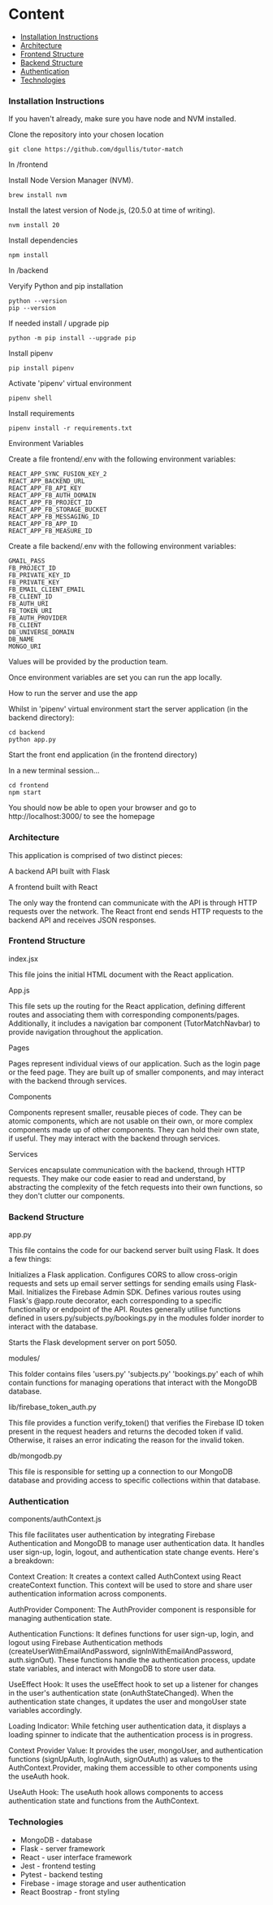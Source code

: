 # Content

- [Installation Instructions](#Installation-Instructions)
- [Architecture](#Architecture)
- [Frontend Structure](#Frontend-Structure)
- [Backend Structure](#Backend-Structure)
- [Authentication](#Authentication)
- [Technologies](#Technologies)


### Installation Instructions

If you haven't already, make sure you have node and NVM installed.

Clone the repository into your chosen location

`git clone https://github.com/dgullis/tutor-match
`

In /frontend

Install Node Version Manager (NVM).

`brew install nvm`

Install the latest version of Node.js, (20.5.0 at time of writing).

`nvm install 20`

Install dependencies

`npm install`

In /backend

Veryify Python and pip installation

```
python --version
pip --version
```

If needed install / upgrade pip

`python -m pip install --upgrade pip`

Install pipenv

`pip install pipenv`

Activate 'pipenv' virtual environment

`pipenv shell`

Install requirements

`pipenv install -r requirements.txt`

Environment Variables

Create a file frontend/.env with the following environment variables:

```
REACT_APP_SYNC_FUSION_KEY_2
REACT_APP_BACKEND_URL
REACT_APP_FB_API_KEY
REACT_APP_FB_AUTH_DOMAIN
REACT_APP_FB_PROJECT_ID
REACT_APP_FB_STORAGE_BUCKET
REACT_APP_FB_MESSAGING_ID
REACT_APP_FB_APP_ID
REACT_APP_FB_MEASURE_ID
```

Create a file backend/.env with the following environment variables:

```
GMAIL_PASS
FB_PROJECT_ID
FB_PRIVATE_KEY_ID
FB_PRIVATE_KEY
FB_EMAIL_CLIENT_EMAIL
FB_CLIENT_ID
FB_AUTH_URI
FB_TOKEN_URI
FB_AUTH_PROVIDER
FB_CLIENT
DB_UNIVERSE_DOMAIN
DB_NAME
MONGO_URI
```

Values will be provided by the production team.

Once environment variables are set you can run the app locally.

How to run the server and use the app

Whilst in 'pipenv' virtual environment start the server application (in the backend directory):

```
cd backend
python app.py
```

Start the front end application (in the frontend directory)

In a new terminal session...

```
cd frontend
npm start
```

You should now be able to open your browser and go to http://localhost:3000/ to see the homepage

### Architecture

This application is comprised of two distinct pieces:

A backend API built with Flask

A frontend built with React

The only way the frontend can communicate with the API is through HTTP requests over the network. The React front end sends HTTP requests to the backend API and receives JSON responses.

### Frontend Structure

index.jsx

This file joins the initial HTML document with the React application. 

App.js


This file sets up the routing for the React application, defining different routes and associating them with corresponding components/pages. Additionally, it includes a navigation bar component (TutorMatchNavbar) to provide navigation throughout the application.

Pages

Pages represent individual views of our application. Such as the login page or the feed page. They are built up of smaller components, and may interact with the backend through services.

Components

Components represent smaller, reusable pieces of code. They can be atomic components, which are not usable on their own, or more complex components made up of other components. They can hold their own state, if useful. They may interact with the backend through services.

Services

Services encapsulate communication with the backend, through HTTP requests. They make our code easier to read and understand, by abstracting the complexity of the fetch requests into their own functions, so they don't clutter our components.

### Backend Structure

app.py

This file contains the code for our backend server built using Flask. It does a few things:

Initializes a Flask application.
Configures CORS to allow cross-origin requests and sets up email server settings for sending emails using Flask-Mail.
Initializes the Firebase Admin SDK.
Defines various routes using Flask's @app.route decorator, each corresponding to a specific functionality or endpoint of the API. Routes generally utilise functions defined in users.py/subjects.py/bookings.py in the modules folder inorder to interact with the database.

Starts the Flask development server on port 5050.

modules/

This folder contains files 'users.py' 'subjects.py' 'bookings.py' each of whih contain functions for managing operations that interact with the MongoDB database.

lib/firebase_token_auth.py

This file provides a function verify_token() that verifies the Firebase ID token present in the request headers and returns the decoded token if valid. Otherwise, it raises an error indicating the reason for the invalid token.

db/mongodb.py

This file is responsible for setting up a connection to our MongoDB database and providing access to specific collections within that database. 


### Authentication

components/authContext.js

This file facilitates user authentication by integrating Firebase Authentication and MongoDB to manage user authentication data. It handles user sign-up, login, logout, and authentication state change events. Here's a breakdown:

Context Creation: It creates a context called AuthContext using React createContext function. This context will be used to store and share user authentication information across components.

AuthProvider Component: The AuthProvider component is responsible for managing authentication state.

Authentication Functions: It defines functions for user sign-up, login, and logout using Firebase Authentication methods (createUserWithEmailAndPassword, signInWithEmailAndPassword, auth.signOut). These functions handle the authentication process, update state variables, and interact with MongoDB to store user data.

UseEffect Hook: It uses the useEffect hook to set up a listener for changes in the user's authentication state (onAuthStateChanged). When the authentication state changes, it updates the user and mongoUser state variables accordingly.

Loading Indicator: While fetching user authentication data, it displays a loading spinner to indicate that the authentication process is in progress.

Context Provider Value: It provides the user, mongoUser, and authentication functions (signUpAuth, logInAuth, signOutAuth) as values to the AuthContext.Provider, making them accessible to other components using the useAuth hook.

UseAuth Hook: The useAuth hook allows components to access authentication state and functions from the AuthContext.

###  Technologies

- MongoDB - database
- Flask - server framework
- React - user interface framework
- Jest - frontend testing
- Pytest - backend testing
- Firebase - image storage and user authentication
- React Boostrap - front styling




